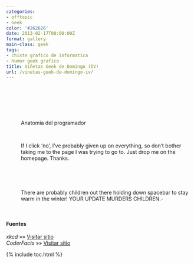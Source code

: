 ```yaml
---
categories:
- offtopic
- Geek
color: '#262626'
date: 2013-02-17T00:00:00Z
format: gallery
main-class: geek
tags:
- chiste grafico de informatica
- humor geek grafico
title: Viñetas Geek de Domingo (IV)
url: /vinetas-geek-de-domingo-iv/
---
```


<div id="gallery-4" class="gallery galleryid-1363 gallery-columns-1 gallery-size-thumbnail">
<dl class="gallery-item">
<dt class="gallery-icon landscape">
<a href="https://elbauldelprogramador.com/vinetas-geek-de-domingo-iv/11347_479523378763212_1956723049_n/"><amp-img on="tap:lightbox1" role="button" tabindex="0" layout="responsive" src="/assets/img/2013/02/11347_479523378763212_1956723049_n-150x150.jpg" class="attachment-thumbnail" alt="VLC Mindblow" width="150px" height="150px" /></a>
</dt>
</dl>
<br  />
<dl class="gallery-item">
<dt class="gallery-icon landscape">
<a href="https://elbauldelprogramador.com/vinetas-geek-de-domingo-iv/529697_476113399118784_1521155356_n/"><amp-img on="tap:lightbox1" role="button" tabindex="0" layout="responsive" src="/assets/img/2013/02/529697_476113399118784_1521155356_n-150x150.jpg" class="attachment-thumbnail" alt="Versiones de Windows" width="150px" height="150px" /></a>
</dt>
</dl>
<br  />
<dl class="gallery-item">
<dt class="gallery-icon landscape">
<a href="https://elbauldelprogramador.com/vinetas-geek-de-domingo-iv/551412_498233350223657_1924845466_n/"><amp-img on="tap:lightbox1" role="button" tabindex="0" layout="responsive" src="/assets/img/2013/02/551412_498233350223657_1924845466_n-150x150.jpg" class="attachment-thumbnail" alt="NAvegadores web" width="150px" height="150px" /></a>
</dt>
</dl>
<br  />
<dl class="gallery-item">
<dt class="gallery-icon landscape">
<a href="https://elbauldelprogramador.com/vinetas-geek-de-domingo-iv/anaprog/"><amp-img on="tap:lightbox1" role="button" tabindex="0" layout="responsive" src="/assets/img/2013/02/anaprog-150x150.jpg" class="attachment-thumbnail" alt="Anatomia del programador" aria-describedby="gallery-4-1367" width="150px" height="150px" /></a>
</dt>
<dd class="wp-caption-text gallery-caption" id="gallery-4-1367">
      Anatomia del programador
    </dd>
</dl>
<br  />
<dl class="gallery-item">
<dt class="gallery-icon portrait">
<a href="https://elbauldelprogramador.com/vinetas-geek-de-domingo-iv/app-if-i-click-no-ive-probably-given-up-on-everything-so-dont-bother-taking-me-to-the-page-i-was-trying-to-go-to-just-drop-me-on-the-homepage-thanks/"><amp-img on="tap:lightbox1" role="button" tabindex="0" layout="responsive" src="/assets/img/2013/02/app-If-I-click-no-Ive-probably-given-up-on-everything-so-dont-bother-taking-me-to-the-page-I-was-trying-to-go-to.-Just-drop-me-on-the-homepage.-Thanks.-150x150.png" class="attachment-thumbnail" alt="If I click 'no', I've probably given up on everything, so don't bother taking me to the page I was trying to go to. Just drop me on the homepage. Thanks." aria-describedby="gallery-4-1368" width="150px" height="150px" /></a>
</dt>
<dd class="wp-caption-text gallery-caption" id="gallery-4-1368">
      If I click &#8216;no&#8217;, I&#8217;ve probably given up on everything, so don&#8217;t bother taking me to the page I was trying to go to. Just drop me on the homepage. Thanks.
    </dd>
</dl>
<br  />
<dl class="gallery-item">
<dt class="gallery-icon portrait">
<a href="https://elbauldelprogramador.com/vinetas-geek-de-domingo-iv/codefacts/"><amp-img on="tap:lightbox1" role="button" tabindex="0" layout="responsive" src="/assets/img/2013/02/CodeFacts-150x150.jpg" class="attachment-thumbnail" alt="CodeFacts" width="150px" height="150px" /></a>
</dt>
</dl>
<br  />
<dl class="gallery-item">
<dt class="gallery-icon portrait">
<a href="https://elbauldelprogramador.com/vinetas-geek-de-domingo-iv/workflow-there-are-probably-children-out-there-holding-down-spacebar-to-stay-warm-in-the-winter-your-update-murders-children/"><amp-img on="tap:lightbox1" role="button" tabindex="0" layout="responsive" src="/assets/img/2013/02/workflow-There-are-probably-children-out-there-holding-down-spacebar-to-stay-warm-in-the-winter-YOUR-UPDATE-MURDERS-CHILDREN.--150x150.png" class="attachment-thumbnail" alt="There are probably children out there holding down spacebar to stay warm in the winter! YOUR UPDATE MURDERS CHILDREN.-" aria-describedby="gallery-4-1370" width="150px" height="150px" /></a>
</dt>
<dd class="wp-caption-text gallery-caption" id="gallery-4-1370">
      There are probably children out there holding down spacebar to stay warm in the winter! YOUR UPDATE MURDERS CHILDREN.-
    </dd>
</dl>
<br  />
</div>

#### Fuentes

*xkcd* »» <a href="http://xkcd.com" target="_blank">Visitar sitio</a>  
*CoderFacts* »» <a href="http://coderfacts.com/" target="_blank">Visitar sitio</a>



{% include toc.html %}
